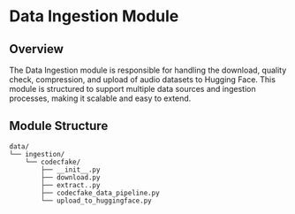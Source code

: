 # Data Ingestion Module

## Overview

The Data Ingestion module is responsible for handling the download, quality check, compression, and upload of audio datasets to Hugging Face. This module is structured to support multiple data sources and ingestion processes, making it scalable and easy to extend.

## Module Structure

```
data/
└── ingestion/
    └── codecfake/
        ├── __init__.py
        ├── download.py
        ├── extract..py
        ├── codecfake_data_pipeline.py
        └── upload_to_huggingface.py
```